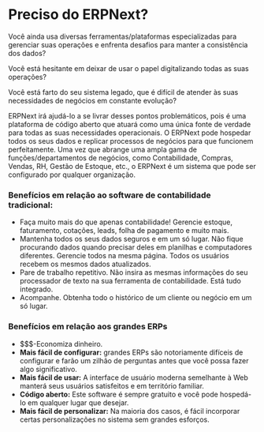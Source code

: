 # Preciso do ERPNext?



Você ainda usa diversas ferramentas/plataformas especializadas para gerenciar suas operações e enfrenta desafios para manter a consistência dos dados? 

Você está hesitante em deixar de usar o papel digitalizando todas as suas operações?

Você está farto do seu sistema legado, que é difícil de atender às suas necessidades de negócios em constante evolução?

 ERPNext irá ajudá-lo a se livrar desses pontos problemáticos, pois é uma plataforma de código aberto que atuará como uma única fonte de verdade para todas as suas necessidades operacionais. O ERPNext pode hospedar todos os seus dados e replicar processos de negócios para que funcionem perfeitamente. Uma vez que abrange uma ampla gama de funções/departamentos de negócios, como Contabilidade, Compras, Vendas, RH, Gestão de Estoque, etc., o ERPNext é um sistema que pode ser configurado por qualquer organização.

### Benefícios em relação ao software de contabilidade tradicional:

* Faça muito mais do que apenas contabilidade! Gerencie estoque, faturamento, cotações, leads, folha de pagamento e muito mais.
* Mantenha todos os seus dados seguros e em um só lugar. Não fique procurando dados quando precisar deles em planilhas e computadores diferentes. Gerencie todos na mesma página. Todos os usuários recebem os mesmos dados atualizados.
* Pare de trabalho repetitivo. Não insira as mesmas informações do seu processador de texto na sua ferramenta de contabilidade. Está tudo integrado.
* Acompanhe. Obtenha todo o histórico de um cliente ou negócio em um só lugar.

### Benefícios em relação aos grandes ERPs

* $$$-Economiza dinheiro.
* **Mais fácil de configurar:** grandes ERPs são notoriamente difíceis de configurar e farão um zilhão de perguntas antes que você possa fazer algo significativo.
* **Mais fácil de usar:** A interface de usuário moderna semelhante à Web manterá seus usuários satisfeitos e em território familiar.
* **Código aberto:** Este software é sempre gratuito e você pode hospedá-lo em qualquer lugar que desejar.
* **Mais fácil de personalizar:** Na maioria dos casos, é fácil incorporar certas personalizações no sistema sem grandes esforços.


